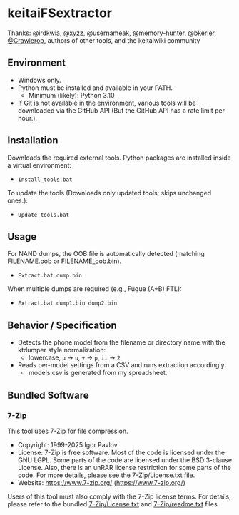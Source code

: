 # keitaiFSextractor
Thanks: [@irdkwia](https://github.com/irdkwia), [@xyzz](https://github.com/xyzz), [@usernameak](https://github.com/usernameak), [@memory-hunter](https://github.com/memory-hunter), [@bkerler](https://github.com/bkerler), [@Crawlerop](https://github.com/Crawlerop), authors of other tools, and the keitaiwiki community
## Environment
- Windows only.
- Python must be installed and available in your PATH.
  - Minimum (likely): Python 3.10
- If Git is not available in the environment, various tools will be downloaded via the GitHub API (But the GitHub API has a rate limit per hour.).

## Installation
Downloads the required external tools. Python packages are installed inside a virtual environment:
- `Install_tools.bat`

To update the tools (Downloads only updated tools; skips unchanged ones.):
- `Update_tools.bat`

## Usage
For NAND dumps, the OOB file is automatically detected (matching FILENAME.oob or FILENAME_oob.bin).
- `Extract.bat dump.bin`

When multiple dumps are required (e.g., Fugue (A+B) FTL):
- `Extract.bat dump1.bin dump2.bin`

## Behavior / Specification
- Detects the phone model from the filename or directory name with the ktdumper style normalization:
  - lowercase, `μ` → `u`, `+` → `p`, `ii` → `2`
- Reads per-model settings from a CSV and runs extraction accordingly.
  - models.csv is generated from my spreadsheet.


## Bundled Software

### 7-Zip
This tool uses 7-Zip for file compression.

* Copyright: 1999-2025 Igor Pavlov
* License: 7-Zip is free software. Most of the code is licensed under the GNU LGPL. Some parts of the code
  are licensed under the BSD 3-clause License. Also, there is an unRAR license restriction for some parts of
  the code. For more details, please see the 7-Zip/License.txt file.
* Website: https://www.7-zip.org/ (https://www.7-zip.org/)


Users of this tool must also comply with the 7-Zip license terms. For details, please refer to the bundled
[7-Zip/License.txt](keitaiFSextractor/tools/7-Zip/License.txt) and [7-Zip/readme.txt](keitaiFSextractor/tools/7-Zip/readme.txt) files.
